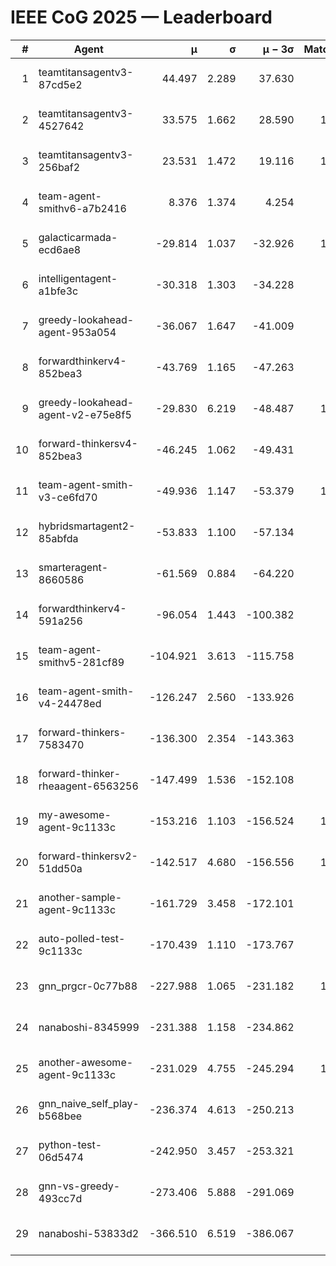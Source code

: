 # IEEE CoG 2025 — Leaderboard

| # | Agent | μ | σ | μ − 3σ | Matches | Updated |
|---:|---|---:|---:|---:|---:|---|
| 1 | teamtitansagentv3-87cd5e2 | 44.497 | 2.289 | 37.630 | 998 | 2025-08-17 19:41 |
| 2 | teamtitansagentv3-4527642 | 33.575 | 1.662 | 28.590 | 1120 | 2025-08-17 19:41 |
| 3 | teamtitansagentv3-256baf2 | 23.531 | 1.472 | 19.116 | 1098 | 2025-08-17 19:41 |
| 4 | team-agent-smithv6-a7b2416 | 8.376 | 1.374 | 4.254 | 880 | 2025-08-17 19:41 |
| 5 | galacticarmada-ecd6ae8 | -29.814 | 1.037 | -32.926 | 1180 | 2025-08-17 19:41 |
| 6 | intelligentagent-a1bfe3c | -30.318 | 1.303 | -34.228 | 800 | 2025-08-17 19:41 |
| 7 | greedy-lookahead-agent-953a054 | -36.067 | 1.647 | -41.009 | 900 | 2025-08-17 19:41 |
| 8 | forwardthinkerv4-852bea3 | -43.769 | 1.165 | -47.263 | 783 | 2025-08-17 19:41 |
| 9 | greedy-lookahead-agent-v2-e75e8f5 | -29.830 | 6.219 | -48.487 | 1220 | 2025-08-17 19:41 |
| 10 | forward-thinkersv4-852bea3 | -46.245 | 1.062 | -49.431 | 800 | 2025-08-17 19:41 |
| 11 | team-agent-smith-v3-ce6fd70 | -49.936 | 1.147 | -53.379 | 1020 | 2025-08-17 19:41 |
| 12 | hybridsmartagent2-85abfda | -53.833 | 1.100 | -57.134 | 970 | 2025-08-17 19:41 |
| 13 | smarteragent-8660586 | -61.569 | 0.884 | -64.220 | 822 | 2025-08-17 19:41 |
| 14 | forwardthinkerv4-591a256 | -96.054 | 1.443 | -100.382 | 855 | 2025-08-17 19:41 |
| 15 | team-agent-smithv5-281cf89 | -104.921 | 3.613 | -115.758 | 960 | 2025-08-17 19:41 |
| 16 | team-agent-smith-v4-24478ed | -126.247 | 2.560 | -133.926 | 980 | 2025-08-17 19:41 |
| 17 | forward-thinkers-7583470 | -136.300 | 2.354 | -143.363 | 800 | 2025-08-17 19:41 |
| 18 | forward-thinker-rheaagent-6563256 | -147.499 | 1.536 | -152.108 | 996 | 2025-08-17 19:41 |
| 19 | my-awesome-agent-9c1133c | -153.216 | 1.103 | -156.524 | 1260 | 2025-08-17 19:41 |
| 20 | forward-thinkersv2-51dd50a | -142.517 | 4.680 | -156.556 | 1076 | 2025-08-17 19:41 |
| 21 | another-sample-agent-9c1133c | -161.729 | 3.458 | -172.101 | 900 | 2025-08-17 19:41 |
| 22 | auto-polled-test-9c1133c | -170.439 | 1.110 | -173.767 | 800 | 2025-08-17 19:41 |
| 23 | gnn_prgcr-0c77b88 | -227.988 | 1.065 | -231.182 | 1080 | 2025-08-17 19:41 |
| 24 | nanaboshi-8345999 | -231.388 | 1.158 | -234.862 | 860 | 2025-08-17 19:41 |
| 25 | another-awesome-agent-9c1133c | -231.029 | 4.755 | -245.294 | 1040 | 2025-08-17 19:41 |
| 26 | gnn_naive_self_play-b568bee | -236.374 | 4.613 | -250.213 | 860 | 2025-08-17 19:41 |
| 27 | python-test-06d5474 | -242.950 | 3.457 | -253.321 | 720 | 2025-08-17 19:41 |
| 28 | gnn-vs-greedy-493cc7d | -273.406 | 5.888 | -291.069 | 960 | 2025-08-17 19:41 |
| 29 | nanaboshi-53833d2 | -366.510 | 6.519 | -386.067 | 980 | 2025-08-17 19:41 |
